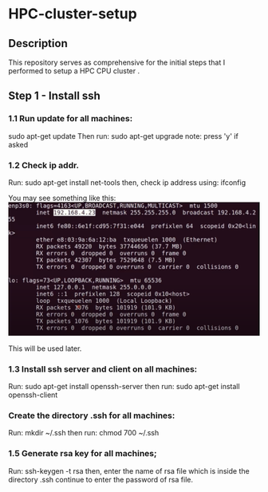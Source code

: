 # HPC-cluster-setup

## Description
This repository serves as comprehensive for the initial steps that I performed to setup a HPC CPU cluster .

## Step 1 - Install ssh

### 1.1 Run update for all machines:
sudo apt-get update
Then run:
sudo apt-get upgrade
note: press 'y' if asked

### 1.2 Check ip addr. 
Run:
sudo apt-get install net-tools
then, check ip address using:
ifconfig

You may see something like this:
![ip addr](Images/ifconfig.png)

This will be used later.

### 1.3 Install ssh server and client on all machines:
Run:
sudo apt-get install openssh-server
then run:
sudo apt-get install openssh-client

### Create the directory .ssh for all machines:
Run:
mkdir ~/.ssh
then run:
chmod 700 ~/.ssh

### 1.5 Generate rsa key for all machines;
Run:
ssh-keygen -t rsa
then, enter the name of rsa file which is inside the directory .ssh
continue to enter the password of rsa file.